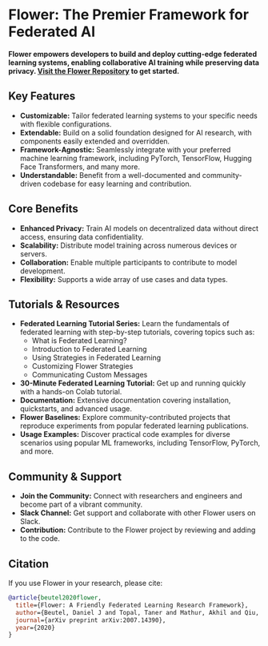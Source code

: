 # Flower: The Premier Framework for Federated AI

**Flower empowers developers to build and deploy cutting-edge federated learning systems, enabling collaborative AI training while preserving data privacy.  [Visit the Flower Repository](https://github.com/adap/flower) to get started.**

## Key Features

*   **Customizable:** Tailor federated learning systems to your specific needs with flexible configurations.
*   **Extendable:**  Build on a solid foundation designed for AI research, with components easily extended and overridden.
*   **Framework-Agnostic:** Seamlessly integrate with your preferred machine learning framework, including PyTorch, TensorFlow, Hugging Face Transformers, and many more.
*   **Understandable:**  Benefit from a well-documented and community-driven codebase for easy learning and contribution.

## Core Benefits

*   **Enhanced Privacy:** Train AI models on decentralized data without direct access, ensuring data confidentiality.
*   **Scalability:**  Distribute model training across numerous devices or servers.
*   **Collaboration:**  Enable multiple participants to contribute to model development.
*   **Flexibility:** Supports a wide array of use cases and data types.

## Tutorials & Resources

*   **Federated Learning Tutorial Series:** Learn the fundamentals of federated learning with step-by-step tutorials, covering topics such as:
    *   What is Federated Learning?
    *   Introduction to Federated Learning
    *   Using Strategies in Federated Learning
    *   Customizing Flower Strategies
    *   Communicating Custom Messages
*   **30-Minute Federated Learning Tutorial:** Get up and running quickly with a hands-on Colab tutorial.
*   **Documentation:** Extensive documentation covering installation, quickstarts, and advanced usage.
*   **Flower Baselines:** Explore community-contributed projects that reproduce experiments from popular federated learning publications.
*   **Usage Examples:** Discover practical code examples for diverse scenarios using popular ML frameworks, including TensorFlow, PyTorch, and more.

## Community & Support

*   **Join the Community:** Connect with researchers and engineers and become part of a vibrant community.
*   **Slack Channel:** Get support and collaborate with other Flower users on Slack.
*   **Contribution:** Contribute to the Flower project by reviewing and adding to the code.

## Citation

If you use Flower in your research, please cite:

```bibtex
@article{beutel2020flower,
  title={Flower: A Friendly Federated Learning Research Framework},
  author={Beutel, Daniel J and Topal, Taner and Mathur, Akhil and Qiu, Xinchi and Fernandez-Marques, Javier and Gao, Yan and Sani, Lorenzo and Kwing, Hei Li and Parcollet, Titouan and Gusmão, Pedro PB de and Lane, Nicholas D},
  journal={arXiv preprint arXiv:2007.14390},
  year={2020}
}
